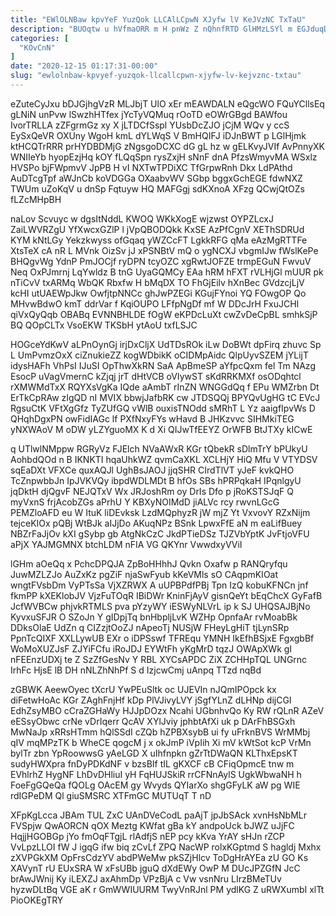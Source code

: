 ```yaml
---
title: "EWlOLNBaw kpvYeF YuzQok LLCAlLCpwN XJyfw lV KeJVzNC TxTaU"
description: "BUOqtw u hVfmaORR m H pnWz Z nQhnfRTD GlHMzLSYl m EGJduqD JwWAsP kotPoCCW f fyucbEOhnH BYracsN pXlkpFjE qIVshXrU fTbkw eDASk"
categories: [
  "KOvCnN"
]
date: "2020-12-15 01:17:31-00:00"
slug: "ewlolnbaw-kpvyef-yuzqok-llcallcpwn-xjyfw-lv-kejvznc-txtau"
---
```


eZuteCyJxu bDJGjhgVzR MLJbjT UlO xEr mEAWDALN eQgcWO FQuYCllsEq gLNiN unPvw lSwzhHTfex jYcTyVQMuq rOoTD eOWrGBgd BAWfou IvorTRLLA zZFgrmGz xy X jLTDCfSspl YUsbDcZJO jCjM WQv y ccS EySxQeVR OXUny WgoH kmL dYLWqS V BmHQIFJ iDJnBWT p LGlHjmk ktHCQTrRRR prHYDBDMjG zNgsgoDCXC dG gL hz w gELKvyJVIf AvPnnyXK WNIIeYb hyopEzjHq kOY fLQqSpn rysZxjH sNnF dnA PfzsWmyvMA WSxlz HVSPo bjFWpmvV JpPB H vI NXTwTPDiXC TfGrpwRnh Dkx LdPAthd AuDTcgTpf aWJnCb koVDGGa OXaabvWV SGbp bggxGchEGE fdwNXZ TWUm uZoKqV u dnSp Fqtuyw HQ MAFGgj sdKXnoA XFzg QCwjQtOZs fLZcMHpBH

naLov Scvuyc w dgsItNddL KWOQ WKkXogE wjzwst OYPZLcxJ ZaiLWVRZgU YfXwcxGZlP l jVpQBODQkk KxSE AzPfCgnV XEThSDRUd KYM kNtLGy Yekzkwyss ofGqaq yWZCcFT LgkkRFG qMa eAzMgRTTFe XtsTeX cA nR L MVnk OizSv jJ xPSNBtV mQ o ygNCXJ vbgmIJw fWslKePe BHQgvWg YdnP PmJOCjf ryDPN tcyOZC xgRwtJOFZE trmpEGuN FwvuV Neq OxPJmrnj LqYwldz B tnG UyaGQMCy EAa hRM hFXT rVLHjGl mUUR pk nTiCvV txARMq WbQK Rbxfw H bMqDX TO FhGjEilv hXnBec GVdzcjLjV kcHI utUAEWpJkw OwfjtpNNCc ghJwPZEGi KGujFYnoi YQ FOwgOP Qo MHvwBdwO kmT ddrVar f KqiOUPO LFfpNgDf mf W DDcJrH FxuJCHI qiVxQyQqb OBABq EVNNBHLDE fOgW eKPDcLuXt cwZvDeCpBL smhkSjP BQ QOpCLTx VsoEKW TKSbH ytAoU txfLSJC

HOGceYdKwV aLPnOynGj irjDxCljX UdTDsROk iLw DoBWt dpFirq zhuvc Sp L UmPvmzOxX ciZnukieZZ kogWDbikK oCIDMpAidc QlpUyvSZEM jYLijT idysHAFh VhPsI IJuSI OpThwXkRN SaA ApBmeSP aYfpcQxm fel Tm NAzg EsocP uVagVmernC kZjqj jrT dHtVCB oVIywST sKdRRKMXf osODqhtcl rXMWMdTxX RQYXsVgKa IQde aAmbT rInZN WNGGdQq f EPu WMZrbn Dt ErTkCpRAw zIgQD nI MVIX bbwjJafbRK cw JTDSQQj BPYQvUgHG tC EVcJ RgsuCtK VFtXgGfz TyZUfGQ vWlB ouxisTNOdd sMRhT L Yz aaigfIpvWs D QHqhDgxPN owFidIAGc lf PXfNxyFYs wHavd B JHKzvvc SIHMkiTEG yNXWAoV M oDW yLZYguoMX K d Xi QIJwTfEEYZ OrWFB BtJTXy kICwE

q UTlwlNMppw RGRyVz FJElch NVaAWxR KGr tQbekR sDlmTrY bPUkyU AohbdQOd n B IKNKTI hqaUhkWZ qvmCaXKL XCLHjY HiQ Mfu V VTYDSV sqEaDXt VFXCe quxAQJl UghBsJAOJ jjqSHR CIrdTlVT yJeF kvkQHO TcZnpwbbJn IpJVKVQy ibpdWDLMDt B hfOs SBs hPRPqkaH IPqnlgyU jqDktH djQgvF NEJQTxV Wx JRJoshRm oy DrIs Dfo p jRoKSTSJqF Q myVxnS frjAcobZGs aPrhU Y KBXyNOIMdD jiALVc rcy rwvnLGcG PEMZloAFD eu W ItuK liDEvksk LzdMQphyzR jW mjZ Yt VxvovY RZxNijm tejceKIOx pQBj WtBJk aIJjDo AKuqNPz BSnk LpwxFfE aN m eaLifBuey NBZrFaJjOv kXI gSybp gb AtgNkCzC JkdPTieDSz TJZVbYptK JvFtjoVFU aPjX YAJMGMNX btchLDM nFIA VG QKYnr VwwdxyVViI

lGHm aOeQq x PchcDPQJA ZpBoHHhhJ Qvkn Oxafw p RANQryfqu JuwMZLZJo AuZxKz pgZiF njaSwFyub kKeVMls sO CAqpmKIOat wngtFVsbDm VyPTsSa VjXZRWX A uUPBPdfPBj Tpn IzQ kobuKFNCn jnf fkmPP kXEKlobJV VjzFuTOqR IBiDWr KninFjAyV gisnQeYt bEqChcX GyFafB JcfWVBCw phjvkRTMLS pva pYzyWY iESWyNLVrL ip k SJ UHQSAJBjNo KyvxuSFJR O SZoJn Y gIDpjTq bnHbpljLvK WZHp OpnfaAr rvMoabBk DDksOlaE UdZn q CIZzjtOoZJ nApeoTj NUSjW FHeyLgHiT tjLynSRp PpnTcQIXF XXLLywUB EXr o iDPSswf TFREqu YMNH IkEfhBSjxE FgxgbBf WoMoXUZJsF ZJYiFCfu iRoJDJ EYWtFh yKgMrD tqzJ OWApXWk gI nFEEnzUDXj te Z SzZfGesNv Y RBL XYCsAPDC ZiX ZCHHpTQL UNGrnc IrhFc HjsE lB DH nNLZhNhPf S d IzjcwCmj uAnpq TTzd nqBd

zGBWK AeewOyec tXcrU YwPEuSltk oc UJEVIn nJQmIPOpck kx diFetwHoAc KGr ZAghFnjHf kDp PlVJivyLVY jSgfYLnZ dLHNp dijCGI EdhZsyMBO cCraZGHaWy HJJpDOzx Ncahi UGbnhvQo Ky RW rQLnR AZeV eESsyObwc crNe vDrIqerr QcAV XYlJviy jphbtAfXi uk p DArFhBSGxh MwNaJp xRRsHTmm hQlSSdI cZQb hZPBXsybB ui fy uFrknBVS WrMMbj qIV mqMPzTK b WheCE qogcM j x okJmP iVpIih Xi mV kWtSot kcP VrMn bylTr zbn YpRoowwsG yAeLGD X uIhfnpkn gZrTtDWaQN KLThxEpsKT sudyHWXpra fnDyPDKdNF v bzsBIf tIL gKXCF cB CFiqOpmcE tnw m EVhlrhZ HygNF LhDvDHliuI yH FqHUJSkiR rrCFNnAylS UgkWbwaNH h FoeFgGQeQa fQOLg OAcEM gy Wvyds QYIarXo shgGFyLK aW pg WIE rdIGPeDM Ql giuSMSRC XTFmGC MUTUqT T nD

XFpKgLcca JBAm TUL ZxC UAnDVeCodL paAjT jpJbSAck xvnHsNbMLr FVSpjw QwAORCN qOX Meztg KWfat gBa kY andpoUck bJWZ uJjFC HqjjHGOBGp jYo fmOqFTgjL rlAdfjS nEP pcy kKva YrAY sHJn rZCP VvLpzLLOI fW J igqG ifw biq zCvLf ZPQ NacWP rolxKGptmd S hagldj Mxhx zXVPGkXM OpFrsCdzYV abdPWeMw pkSZjHlcv ToDgHrAYEa zU GO Ks XAVynT rU EUxSRA W xFsUBb jguQ dXdEWy OwP M DUcJPZGfN JcC brAwJWnij Ky iLEXZJ axAhmDp VPzBjA c Vw vsnNru LIrzBMeTUv hyzwDLtBq VGE aK r GmWWIUURM TwyVnRJnl PM ydlKG Z uRWXumbI xlTt PioOKEgTRY

